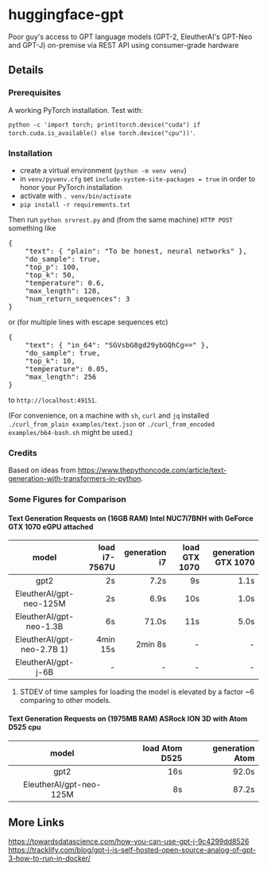 # huggingface-gpt
Poor guy's access to GPT language models (GPT-2, EleutherAI's GPT-Neo and GPT-J) on-premise via REST API using consumer-grade hardware

## Details
### Prerequisites
A working PyTorch installation. Test with:

`python -c 'import torch; print(torch.device("cuda") if torch.cuda.is_available() else torch.device("cpu"))'`.

### Installation
- create a virtual environment (`python -m venv venv`)
- in `venv/pyvenv.cfg` set `include-system-site-packages = true` in order to honor your PyTorch installation
- activate with `. venv/bin/activate`
- `pip install -r requirements.txt`

Then run `python srvrest.py` and (from the same machine) `HTTP POST` something like
<pre>
{
    "text": { "plain": "To be honest, neural networks" },
    "do_sample": true,
    "top_p": 100,
    "top_k": 50,
    "temperature": 0.6,
    "max_length": 128,
    "num_return_sequences": 3
}
</pre>
or (for multiple lines with escape sequences etc)
<pre>
{
    "text": { "in_64": "SGVsbG8gd29ybGQhCg==" },
    "do_sample": true,
    "top_k": 10,
    "temperature": 0.05,
    "max_length": 256
}</pre>
to `http://localhost:49151`.

(For convenience, on a machine with `sh`, `curl` and `jq` installed `./curl_from_plain examples/text.json` or `./curl_from_encoded examples/b64-bash.sh` might be used.)

### Credits
Based on ideas from https://www.thepythoncode.com/article/text-generation-with-transformers-in-python.

### Some Figures for Comparison

#### Text Generation Requests on (16GB RAM) Intel NUC7i7BNH with GeForce GTX 1070 eGPU attached
| model                      | load i7-7567U | generation i7 | load GTX 1070 | generation GTX 1070 |
|:--------------------------:| -------------:| -------------:| -------------:| -------------------:|
| gpt2                       | 2s            | 7.2s          | 9s            | 1.1s                |
| EleutherAI/gpt-neo-125M    | 2s            | 6.9s          | 10s           | 1.0s                |
| EleutherAI/gpt-neo-1.3B    | 6s            | 71.0s         | 11s           | 5.0s                |
| EleutherAI/gpt-neo-2.7B 1) | 4min 15s      | 2min 8s       | -             | -                   |
| EleutherAI/gpt-j-6B        | -             | -             | -             | -                   |

1) STDEV of time samples for loading the model is elevated by a factor ~6 comparing to other models.

#### Text Generation Requests on (1975MB RAM) ASRock ION 3D with Atom D525 cpu
| model                      | load Atom D525 | generation Atom |
|:--------------------------:| --------------:| ---------------:|
| gpt2                       | 16s            | 92.0s           |
| EleutherAI/gpt-neo-125M    | 8s             | 87.2s           |

## More Links
https://towardsdatascience.com/how-you-can-use-gpt-j-9c4299dd8526
https://tracklify.com/blog/gpt-j-is-self-hosted-open-source-analog-of-gpt-3-how-to-run-in-docker/
